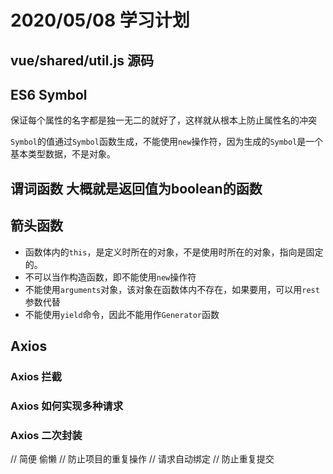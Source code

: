 # 2020/05/08 学习计划

## vue/shared/util.js 源码

## ES6 Symbol

保证每个属性的名字都是独一无二的就好了，这样就从根本上防止属性名的冲突

`Symbol`的值通过`Symbol`函数生成，不能使用`new`操作符，因为生成的`Symbol`是一个基本类型数据，不是对象。

## 谓词函数 大概就是返回值为boolean的函数

## 箭头函数

* 函数体内的`this`，是定义时所在的对象，不是使用时所在的对象，指向是固定的。
* 不可以当作构造函数，即不能使用`new`操作符
* 不能使用`arguments`对象，该对象在函数体内不存在，如果要用，可以用`rest`参数代替
* 不能使用`yield`命令，因此不能用作`Generator`函数



## Axios

### Axios 拦截


### Axios 如何实现多种请求

### Axios 二次封装

// 简便 偷懒
// 防止项目的重复操作 
// 请求自动绑定
// 防止重复提交

